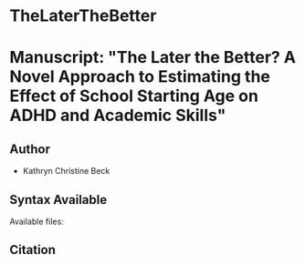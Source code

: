 # TheLaterTheBetter
# Manuscript: "The Later the Better? A Novel Approach to Estimating the Effect of School Starting Age on ADHD and Academic Skills"

## Author
* Kathryn Christine Beck

## Syntax Available
Available files:

## Citation
